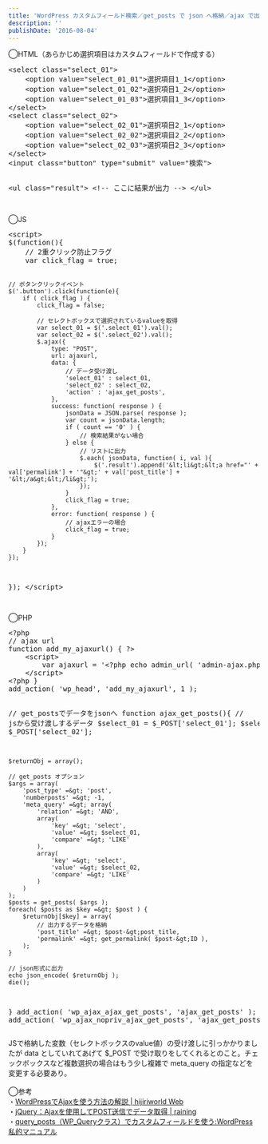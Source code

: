 ```yaml
---
title: 'WordPress カスタムフィールド検索／get_posts で json へ格納／ajax で出力'
description: ''
publishDate: '2016-08-04'
---
```


<p>◯HTML（あらかじめ選択項目はカスタムフィールドで作成する）</p>
<pre class="brush: xml; title: ; notranslate" title="">&lt;select class="select_01"&gt;
	&lt;option value="select_01_01"&gt;選択項目1_1&lt;/option&gt;
	&lt;option value="select_01_02"&gt;選択項目1_2&lt;/option&gt;
	&lt;option value="select_01_03"&gt;選択項目1_3&lt;/option&gt;
&lt;/select&gt;
&lt;select class="select_02"&gt;
	&lt;option value="select_02_01"&gt;選択項目2_1&lt;/option&gt;
	&lt;option value="select_02_02"&gt;選択項目2_2&lt;/option&gt;
	&lt;option value="select_02_03"&gt;選択項目2_3&lt;/option&gt;
&lt;/select&gt;
&lt;input class="button" type="submit" value="検索"&gt;

&lt;ul class="result"&gt;
	&lt;!-- ここに結果が出力 --&gt;
&lt;/ul&gt;
</pre>
<p>&nbsp;<br>
◯JS</p>
<pre class="brush: jscript; title: ; notranslate" title="">&lt;script&gt;
$(function(){
	// 2重クリック防止フラグ
	var click_flag = true;

	// ボタンクリックイベント
	$('.button').click(function(e){
		if ( click_flag ) {
			click_flag = false;

			// セレクトボックスで選択されているvalueを取得
			var select_01 = $('.select_01').val();
			var select_02 = $('.select_02').val();
			$.ajax({
				type: "POST",
				url: ajaxurl,
				data: {
					// データ受け渡し
					'select_01' : select_01,
					'select_02' : select_02,
					'action' : 'ajax_get_posts',
				},
				success: function( response ) {
					jsonData = JSON.parse( response );
					var count = jsonData.length;
					if ( count == '0' ) {
						// 検索結果がない場合
					} else {
						// リストに出力
						$.each( jsonData, function( i, val ){
							$('.result').append('&lt;li&gt;&lt;a href="' + val['permalink'] + '"&gt;' + val['post_title'] + '&lt;/a&gt;&lt;/li&gt;');
						});
					}
					click_flag = true;
				},
				error: function( response ) {
					// ajaxエラーの場合
					click_flag = true;
				}
			});
		}
	});
});
&lt;/script&gt;
</pre>
<p>&nbsp;<br>
◯PHP</p>
<pre class="brush: php; title: ; notranslate" title="">&lt;?php
// ajax url
function add_my_ajaxurl() { ?&gt;
	&lt;script&gt;
		var ajaxurl = '&lt;?php echo admin_url( 'admin-ajax.php'); ?&gt;';
	&lt;/script&gt;
&lt;?php }
add_action( 'wp_head', 'add_my_ajaxurl', 1 );



// get_postsでデータをjsonへ
function ajax_get_posts(){
	// jsから受け渡しするデータ
	$select_01 = $_POST['select_01'];
	$select_02 = $_POST['select_02'];

	$returnObj = array();

	// get_posts オプション
	$args = array(
		'post_type' =&gt; 'post',
		'numberposts' =&gt; -1,
		'meta_query' =&gt; array(
			'relation' =&gt; 'AND',
			array(
				'key' =&gt; 'select',
				'value' =&gt; $select_01,
				'compare' =&gt; 'LIKE'
			),
			array(
				'key' =&gt; 'select',
				'value' =&gt; $select_02,
				'compare' =&gt; 'LIKE'
			)
		)
	);
	$posts = get_posts( $args );
	foreach( $posts as $key =&gt; $post ) {
		$returnObj[$key] = array(
			// 出力するデータを格納
			'post_title' =&gt; $post-&gt;post_title,
			'permalink' =&gt; get_permalink( $post-&gt;ID ),
		);
	}

	// json形式に出力
	echo json_encode( $returnObj );
	die();
}
add_action( 'wp_ajax_ajax_get_posts', 'ajax_get_posts' );
add_action( 'wp_ajax_nopriv_ajax_get_posts', 'ajax_get_posts' );
?&gt;
</pre>
<p>JSで格納した変数（セレクトボックスのvalue値）の受け渡しに引っかかりましたが data としていれてあげて $_POST で受け取りをしてくれるとのこと。チェックボックスなど複数選択の場合はもう少し複雑で meta_query の指定などを変更する必要あり。<br>
&nbsp;<br>
◯参考<br>
・<a href="http://hijiriworld.com/web/wordpress-ajax/">WordPressでAjaxを使う方法の解説 | hijiriworld Web</a><br>
・<a href="http://raining.bear-life.com/jquery/ajax%E3%82%92%E4%BD%BF%E7%94%A8%E3%81%97%E3%81%A6post%E9%80%81%E4%BF%A1%E3%81%A7%E3%83%87%E3%83%BC%E3%82%BF%E5%8F%96%E5%BE%97">jQuery：Ajaxを使用してPOST送信でデータ取得 | raining</a><br>
・<a href="http://elearn.jp/wpman/column/c20110915_01.html">query_posts（WP_Queryクラス）でカスタムフィールドを使う:WordPress私的マニュアル</a></p>

